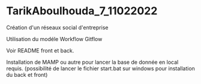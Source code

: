 # TarikAboulhouda_7_11022022
Création d'un réseaux social d'entreprise

Utilisation du modéle Workflow Gitflow

Voir README front et back.

Installation de MAMP ou autre pour lancer la base de donnée en local requis.
(possibilité de lancer le fichier start.bat sur windows pour installation du back et front)